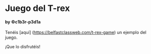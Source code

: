 # Juego del T-rex
#### by &copy;c1b3r-p3d1a


Tenéis [aquí] (https://belfastclassweb.com/t-rex-game) un ejemplo del juego.

¡Que lo disfrutéis!
